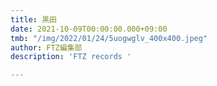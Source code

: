 ```yaml
---
title: 黒田
date: 2021-10-09T00:00:00.000+09:00
tmb: "/img/2022/01/24/5uogwglv_400x400.jpeg"
author: FTZ編集部
description: 'FTZ records '

---
```

